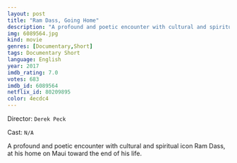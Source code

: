 ```yaml
---
layout: post
title: "Ram Dass, Going Home"
description: "A profound and poetic encounter with cultural and spiritual icon Ram Dass, at his home on Maui toward the end of his life..."
img: 6089564.jpg
kind: movie
genres: [Documentary,Short]
tags: Documentary Short 
language: English
year: 2017
imdb_rating: 7.0
votes: 683
imdb_id: 6089564
netflix_id: 80209895
color: 4ecdc4
---
```

Director: `Derek Peck`  

Cast: `N/A` 

A profound and poetic encounter with cultural and spiritual icon Ram Dass, at his home on Maui toward the end of his life.